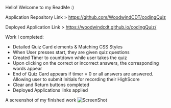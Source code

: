 Hello! Welcome to my ReadMe :)

Application Repository Link > https://github.com/WoodwindCDT/codingQuiz

Deployed Application Link > https://woodwindcdt.github.io/codingQuiz/

Work I completed:
- Detailed Quiz Card elements & Matching CSS Styles
- When User presses start, they are given quiz questions
- Created Timer to countdown while user takes the quiz
- Upon clicking on the correct or incorrect answers, the        corresponding words appear
- End of Quiz Card appears if timer = 0 or all answers are answered. Allowing user to submit Initials for recording their HighScore
- Clear and Return buttons completed
- Deployed Applications links applied

A screenshot of my finished work
![ScreenShot](https://user-images.githubusercontent.com/67067481/89722530-29624900-d9b0-11ea-9601-27b7ca418744.PNG)
